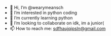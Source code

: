 - 👋 Hi, I’m @wearymeansch
- 👀 I’m interested in python coding
- 🌱 I’m currently learning python
- 💞️ I’m looking to collaborate on idk, im a junior(
- 📫 How to reach me: sdfhaujqipsln@gmail.com

<!---
wearymeansch/wearymeansch is a ✨ special ✨ repository because its `README.md` (this file) appears on your GitHub profile.
You can click the Preview link to take a look at your changes.
--->

